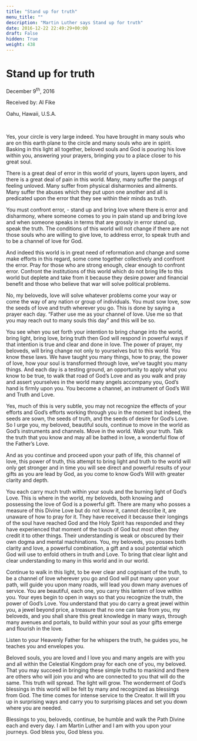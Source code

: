 ```yaml
---
title: "Stand up for truth"
menu_title: ""
description: "Martin Luther says Stand up for truth"
date: 2016-12-22 22:49:29+00:00
draft: False
hidden: True
weight: 438
---
```

# Stand up for truth

December 9<sup>th</sup>, 2016

Received by: Al Fike

Oahu, Hawaii, U.S.A.

 

Yes, your circle is very large indeed. You have brought in many souls who are on this earth plane to the circle and many souls who are in spirit. Basking in this light all together, beloved souls and God is pouring his love within you, answering your prayers, bringing you to a place closer to his great soul. 

There is a great deal of error in this world of yours, layers upon layers, and there is a great deal of pain in this world. Many, many suffer the pangs of feeling unloved. Many suffer from physical disharmonies and ailments. Many suffer the abuses which they put upon one another and all is predicated upon the error that they see within their minds as truth. 

You must confront error, - stand up and bring love where there is error and disharmony, where someone comes to you in pain stand up and bring love and when someone speaks in terms that are grossly in error stand up, speak the truth. The conditions of this world will not change if there are not those souls who are willing to give love, to address error, to speak truth and to be a channel of love for God.

And indeed this world is in great need of reformation and change and some make efforts in this regard, some come together collectively and confront the error. Pray for those who are strong enough, clear enough to confront error. Confront the institutions of this world which do not bring life to this world but deplete and take from it because they desire power and financial benefit and those who believe that war will solve political problems. 

No, my beloveds, love will solve whatever problems come your way or come the way of any nation or group of individuals. You must sow love, sow the seeds of love and truth wherever you go. This is done by saying a prayer each day. “Father use me as your channel of love. Use me so that you may reach out to many souls this day” and this will be so.

You see when you set forth your intention to bring change into the world, bring light, bring love, bring truth then God will respond in powerful ways if that intention is true and clear and done in love. The power of prayer, my beloveds, will bring change not only to yourselves but to this world. You know these laws. We have taught you many things, how to pray, the power of love, how your soul is transformed through love, we’ve taught you many things. And each day is a testing ground, an opportunity to apply what you know to be true, to walk that road of God’s Love and as you walk and pray and assert yourselves in the world many angels accompany you, God’s hand is firmly upon you. You become a channel, an instrument of God’s Will and Truth and Love. 

Yes, much of this is very subtle, you may not recognize the effects of your efforts and God’s efforts working through you in the moment but indeed, the seeds are sown, the seeds of truth, and the seeds of desire for God’s Love. 
So I urge you, my beloved, beautiful souls, continue to move in the world as God’s instruments and channels. Move in the world. Walk your truth. Talk the truth that you know and may all be bathed in love, a wonderful flow of the Father’s Love. 

And as you continue and proceed upon your path of life, this channel of love, this power of truth, this attempt to bring light and truth to the world will only get stronger and in time you will see direct and powerful results of your gifts as you are lead by God, as you come to know God’s Will with greater clarity and depth. 

You each carry much truth within your souls and the burning light of God’s Love. This is where in the world, my beloveds, both knowing and possessing the love of God is a powerful gift. There are many who posses a measure of this Divine Love but do not know it, cannot describe it, are unaware of how to pray for it. They have received it because their longings of the soul have reached God and the Holy Spirit has responded and they have experienced that moment of the touch of God but most often they credit it to other things. Their understanding is weak or obscured by their own dogma and mental machinations. You, my beloveds, you posses both clarity and love, a powerful combination, a gift and a soul potential which God will use to enfold others in truth and Love. To bring that clear light and clear understanding to many in this world and in our world. 

Continue to walk in this light, to be ever clear and cognisant of the truth, to be a channel of love wherever you go and God will put many upon your path, will guide you upon many roads, will lead you down many avenues of service. You are beautiful, each one, you carry this lantern of love within you. Your eyes begin to open in ways so that you recognize the truth, the power of God’s Love. You understand that you do carry a great jewel within you, a jewel beyond price, a treasure that no one can take from you, my beloveds, and you shall share this great knowledge in many ways, through many avenues and portals, to build within your soul as your gifts emerge and flourish in the love.

Listen to your Heavenly Father for he whispers the truth, he guides you, he teaches you and envelopes you. 

Beloved souls, you are loved and I love you and many angels are with you and all within the Celestial Kingdom pray for each one of you, my beloved. That you may succeed in bringing these simple truths to mankind and there are others who will join you and who are connected to you that will do the same. This truth will spread. The light will grow. The wonderment of God’s blessings in this world will be felt by many and recognized as blessings from God. The time comes for intense service to the Creator. It will lift you up in surprising ways and carry you to surprising places and set you down where you are needed.

Blessings to you, beloveds, continue, be humble and walk the Path Divine each and every day. I am Martin Luther and I am with you upon your journeys. God bless you, God bless you. 
